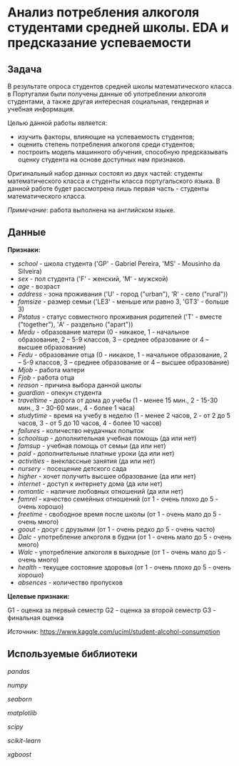 # Анализ потребления алкоголя студентами средней школы. EDA и предсказание успеваемости

## Задача
В результате опроса студентов средней школы математического класса в Португалии были получены данные об употреблении алкоголя студентами, а также другая интересная социальная, гендерная и учебная информация. 

Целью данной работы является:
- изучить факторы, влияющие на успеваемость студентов;
- оценить степень потребления алкоголя среди студентов;
- построить модель машинного обучения, способную предсказывать оценку студента на основе доступных нам признаков.

Оригинальный набор данных состоял из двух частей: студенты математического класса и студенты класса португальского языка. В данной работе будет рассмотрена лишь первая часть - студенты математического класса.

*Примечание*: работа выполнена на английском языке.

## Данные
**Признаки:**

- *school* - школа студента ('GP' - Gabriel Pereira, 'MS' - Mousinho da Silveira)
- *sex* - пол студента ('F' - женский, 'M' - мужской)
- *age* - возраст
- *address* - зона проживания ('U' - город ("urban"), 'R' - село ("rural"))
- *famsize* - размер семьи ('LE3' - меньше или равно 3, 'GT3' - больше 3)
- *Pstatus* - статус совместного проживания родителей ('T' - вместе ("together"), 'A' - раздельно ("apart"))
- *Medu* - образование матери (0 - никакое, 1 - начальное образование, 2 – 5-9 классов, 3 – среднее образование or 4 – высшее образование)
- *Fedu* - образование отца (0 - никакое, 1 - начальное образование, 2 – 5-9 классов, 3 – среднее образование or 4 – высшее образование)
- *Mjob* - работа матери 
- *Fjob* - работа отца 
- *reason* - причина выбора данной школы 
- *guardian* - опекун студента 
- *traveltime* - дорога от дома до учебы (1 - менее 15 мин., 2 - 15-30 мин., 3 - 30-60 мин., 4 - более 1 часа)
- *studytime* - время на учебу в неделю (1 - менее 2 часов, 2 - от 2 до 5 часов, 3 - от 5 до 10 часов, 4 - более 10 часов)
- *failures* - количество неудачных попыток 
- *schoolsup* - дополнительная учебная помощь (да или нет)
- *famsup* - учебная помощь от семьи (да или нет)
- *paid* - дополнительные платные уроки (да или нет)
- *activities* - внеклассные занятия (да или нет)
- *nursery* - посещение детского сада
- *higher* - хочет получить высшее образование (да или нет)
- *internet* - доступ к интернету дома (да или нет)
- *romantic* - наличие любовных отношений (да или нет)
- *famrel* - качество семейных отношений (от 1 - очень плохо до 5 - очень хорошо)
- *freetime* - свободное время после школы (от 1 - очень мало до 5 - очень много)
- *goout* - досуг с друзьями (от 1 - очень редко до 5 - очень часто)
- *Dalc* - употребление алкоголя в будни (от 1 - очень мало до 5 - очень много)
- *Walc* - употребление алкоголя в выходные (от 1 - очень мало до 5 - очень много)
- *health* - текущее состояние здоровья (от 1 - очень плохо до 5 - очень хорошо)
- *absences* - количество пропусков

**Целевые признаки:**

G1 - оценка за первый семестр 
G2 - оценка за второй семестр 
G3 - финальная оценка

*Источник*: https://www.kaggle.com/uciml/student-alcohol-consumption

## Используемые библиотеки
*pandas*

*numpy*

*seaborn*

*matplotlib*

*scipy*

*scikit-learn*

*xgboost*
